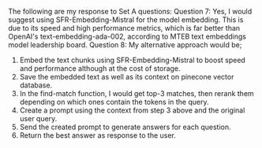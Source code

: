 The following are my response to Set A questions:
Question 7: Yes, I would suggest using SFR-Embedding-Mistral for the model embedding. This is due to its speed and high performance metrics, which is far better than OpenAI's text-embedding-ada-002, according to MTEB text embeddings model leadership board.
Question 8: My alternative approach would be;
1. Embed the text chunks using SFR-Embedding-Mistral to boost speed and performance although at the cost of storage.
2. Save the embedded text as well as its context on pinecone vector database.
3. In the find-match function, I would get top-3 matches, then rerank them depending on which ones contain the tokens in the query.
4. Create a prompt using the context from step 3 above and the original user query.
5. Send the created prompt to generate answers for each question.
6. Return the best answer as response to the user.
